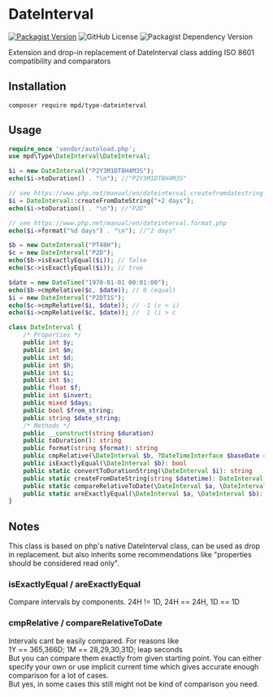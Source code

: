 # DateInterval
[![Packagist Version](https://img.shields.io/packagist/v/mpd/type-dateinterval)](https://packagist.org/packages/mpd/type-dateinterval)
![GitHub License](https://img.shields.io/github/license/MPDsys/php-type-dateinterval)
![Packagist Dependency Version](https://img.shields.io/packagist/dependency-v/mpd/type-dateinterval/php)

Extension and drop-in replacement of DateInterval class adding ISO 8601 compatibility and comparators
## Installation
 `composer require mpd/type-dateinterval`
 
## Usage
```php
require_once 'vendor/autoload.php';
use mpd\Type\DateInterval\DateInterval;

$i = new DateInterval("P2Y3M1DT8H4M3S");
echo($i->toDuration() . "\n"); //"P2Y3M1DT8H4M3S"

// see https://www.php.net/manual/en/dateinterval.createfromdatestring.php
$i = DateInterval::createFromDateString("+2 days");
echo($i->toDuration() . "\n"); //"P2D"

// see https://www.php.net/manual/en/dateinterval.format.php
echo($i->format("%d days") . "\n"); //"2 days"

$b = new DateInterval("PT48H");
$c = new DateInterval("P2D");
echo($b->isExactlyEqual($i)); // false
echo($c->isExactlyEqual($i)); // true

$date = new DateTime("1970-01-01 00:01:00");
echo($b->cmpRelative($c, $date)); // 0 (equal)
$i = new DateInterval("P2DT1S");
echo($c->cmpRelative($i, $date)); // -1 (c < i)
echo($i->cmpRelative($c, $date)); //  1 (i > c
```


```php
class DateInterval {
    /* Properties */
    public int $y;
    public int $m;
    public int $d;
    public int $h;
    public int $i;
    public int $s;
    public float $f;
    public int $invert;
    public mixed $days;
    public bool $from_string;
    public string $date_string;
    /* Methods */
    public __construct(string $duration)
    public toDuration(): string
    public format(string $format): string
    public cmpRelative(\DateInterval $b, ?DateTimeInterface $baseDate = null): int
    public isExactlyEqual(\DateInterval $b): bool 
    public static convertToDurationString(\DateInterval $i): string 
    public static createFromDateString(string $datetime): DateInterval|false
    public static compareRelativeToDate(\DateInterval $a, \DateInterval $b, ?DateTimeInterface $base=null): int
    public static areExactlyEqual(\DateInterval $a, \DateInterval $b): bool
}
```

## Notes
This class is based on php's native DateInterval class, can be used as drop in
replacement. but also inherits some recommendations like 
"properties should be considered read only". 

### isExactlyEqual / areExactlyEqual
Compare intervals by components. 24H != 1D, 24H == 24H, 1D == 1D

### cmpRelative / compareRelativeToDate
Intervals cant be easily compared. For reasons like  
1Y == 365,366D;  1M == 28,29,30,31D;  leap seconds    
But you can compare them exactly from given starting point. 
You can either specify your own or use implicit current time
which gives accurate enough comparison for a lot of cases.  
But yes, in some cases this still might not be kind of comparison you need.  

